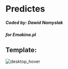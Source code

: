 # Predictes

##### Coded by: Dawid Namyslak
##### for Emakina.pl

## Template:
![desktop_hover](https://user-images.githubusercontent.com/20269246/61985363-2d236780-b009-11e9-906c-8464b41f47f7.png)
